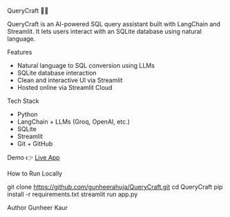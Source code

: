 QueryCraft 🧠💬

QueryCraft is an AI-powered SQL query assistant built with LangChain and Streamlit. It lets users interact with an SQLite database using natural language.

 Features
- Natural language to SQL conversion using LLMs
- SQLite database interaction
- Clean and interactive UI via Streamlit
- Hosted online via Streamlit Cloud

 Tech Stack
- Python
- LangChain + LLMs (Groq, OpenAI, etc.)
- SQLite
- Streamlit
- Git + GitHub

 Demo
👉 [Live App](https://querycraft-alpimj66tefuiur3nrdjnp.streamlit.app/)

How to Run Locally

git clone https://github.com/gunheerahuja/QueryCraft.git
cd QueryCraft
pip install -r requirements.txt
streamlit run app.py


 Author
Gunheer Kaur
